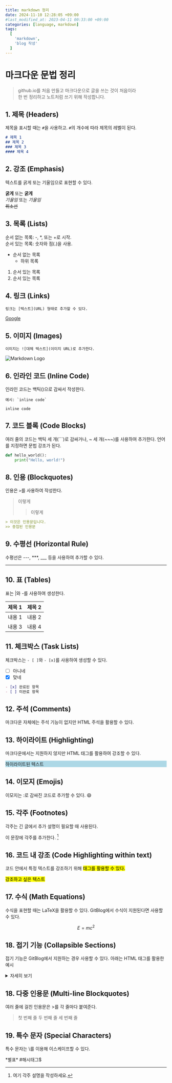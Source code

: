 ```yaml
---
title: markdown 정리
date: 2024-11-10 12:28:05 +09:00
#last_modified_at: 2023-04-11 00:33:00 +09:00
categories: [language, markdown]
tags:
  [
    'markdown',
    'blog 작성'
  ]
---
```



# **마크다운 문법 정리**
> github.io를 처음 만들고 마크다운으로 글을 쓰는 것이 처음이라<br>
> 한 번 정리하고 노트처럼 쓰기 위해 작성합니다. <br>

## 1. 제목 (Headers)
제목을 표시할 때는 `#`을 사용하고. `#`의 개수에 따라 제목의 레벨이 된다.

```markdown
# 제목 1
## 제목 2
### 제목 3
#### 제목 4
```
## 2. 강조 (Emphasis)
텍스트를 굵게 또는 기울임으로 표현할 수 있다.

**굵게** 또는 __굵게__<br>
*기울임* 또는 _기울임_<br>
~~취소선~~

## 3. 목록 (Lists)
순서 없는 목록: -, *, 또는 +로 시작.<br>
순서 있는 목록: 숫자와 점(.)을 사용.
- 순서 없는 목록
    - 하위 목록
  
1. 순서 있는 목록
2. 순서 있는 목록
## 4. 링크 (Links)
```
링크는 [텍스트](URL) 형태로 추가할 수 있다.
```

[Google](https://www.google.com)

## 5. 이미지 (Images)
```
이미지는 ![대체 텍스트](이미지 URL)로 추가한다.
```

![Markdown Logo](https://markdown-here.com/img/icon256.png)
## 6. 인라인 코드 (Inline Code)
인라인 코드는 백틱()으로 감싸서 작성한다. 
```
예시: `inline code`
```

`inline code`
## 7. 코드 블록 (Code Blocks)
여러 줄의 코드는 백틱 세 개(```)로 감싸거나, ~ 세 개(~~~)를 사용하여 추가한다. 언어를 지정하면 문법 강조가 된다.

```python
def hello_world():
    print("Hello, world!")
```
## 8. 인용 (Blockquotes)
인용은 `>`를 사용하여 작성한다.
> 이렇게
>> 이렇게

```markdown
> 이것은 인용문입니다.
>> 중첩된 인용문
```
## 9. 수평선 (Horizontal Rule)
수평선은 ---, ***, ___ 등을 사용하여 추가할 수 있다.

---
## 10.  표 (Tables)
표는 |와 -를 사용하여 생성한다.

| 제목 1 | 제목 2 |
|--------|--------|
| 내용 1 | 내용 2 |
| 내용 3 | 내용 4 |

## 11. 체크박스 (Task Lists)
체크박스는 `- [ ]`와 `- [x]`를 사용하여 생성할 수 있다.
- [ ] 아니네
- [x] 맞네

```markdown
- [x] 완료된 항목
- [ ] 미완료 항목
```
## 12. 주석 (Comments)
마크다운 자체에는 주석 기능이 없지만 HTML 주석을 활용할 수 있다.

<!-- 여기에 주석을 작성하세요. GitBlog에서 보이지 않습니다. -->

## 13. 하이라이트 (Highlighting)
마크다운에서는 지원하지 않지만 HTML 태그를 활용하여 강조할 수 있다.

<p style="background-color: lightblue;">하이라이트된 텍스트</p>

## 14. 이모지 (Emojis)
이모지는 :로 감싸진 코드로 추가할 수 있다. :smile:

## 15. 각주 (Footnotes)
각주는 긴 글에서 추가 설명이 필요할 때 사용된다.

이 문장에 각주를 추가한다. [^1]

[^1]: 여기 각주 설명을 작성하세요.
## 16. 코드 내 강조 (Code Highlighting within text)
코드 안에서 특정 텍스트를 강조하기 위해 <mark> 태그를 활용할 수 있다.

<mark>강조하고 싶은 텍스트</mark>

## 17. 수식 (Math Equations)
수식을 표현할 때는 LaTeX을 활용할 수 있다. GitBlog에서 수식이 지원된다면 사용할 수 있다.

$$
E = mc^2
$$
## 18. 접기 기능 (Collapsible Sections)
접기 기능은 GitBlog에서 지원하는 경우 사용할 수 있다. 아래는 HTML 태그를 활용한 예시

<details>
  <summary>자세히 보기</summary>
  여기에 접힌 내용을 작성
</details>

## 18.  다중 인용문 (Multi-line Blockquotes)
여러 줄에 걸친 인용문은 >를 각 줄마다 붙여준다.

> 첫 번째 줄
> 두 번째 줄
> 세 번째 줄
## 19.  특수 문자 (Special Characters)
특수 문자는 \를 이용해 이스케이프할 수 있다.

\*별표\* \#해시태그\$